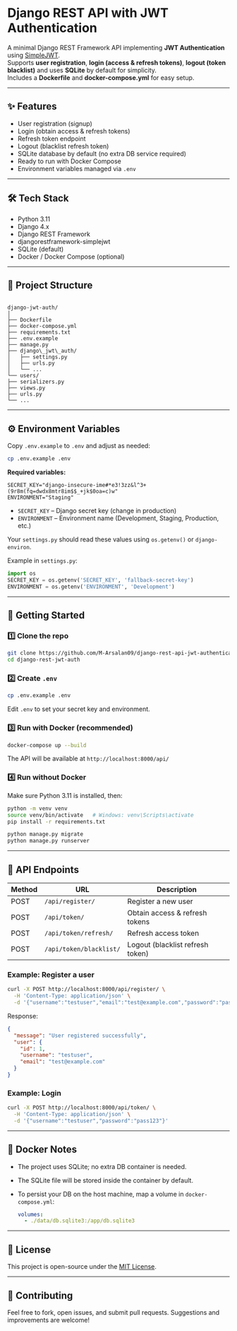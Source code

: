 # Django REST API with JWT Authentication

A minimal Django REST Framework API implementing **JWT Authentication** using [SimpleJWT](https://django-rest-framework-simplejwt.readthedocs.io/).  
Supports **user registration**, **login (access & refresh tokens)**, **logout (token blacklist)** and uses **SQLite** by default for simplicity.  
Includes a **Dockerfile** and **docker-compose.yml** for easy setup.

---

## ✨ Features
- User registration (signup)
- Login (obtain access & refresh tokens)
- Refresh token endpoint
- Logout (blacklist refresh token)
- SQLite database by default (no extra DB service required)
- Ready to run with Docker Compose
- Environment variables managed via `.env`

---

## 🛠️ Tech Stack
- Python 3.11
- Django 4.x
- Django REST Framework
- djangorestframework-simplejwt
- SQLite (default)  
- Docker / Docker Compose (optional)

---

## 📂 Project Structure
```

django-jwt-auth/
│
├── Dockerfile
├── docker-compose.yml
├── requirements.txt
├── .env.example
├── manage.py
├── django\_jwt\_auth/
│   ├── settings.py
│   ├── urls.py
│   └── ...
└── users/
├── serializers.py
├── views.py
├── urls.py
└── ...

````

---

## ⚙️ Environment Variables

Copy `.env.example` to `.env` and adjust as needed:

```bash
cp .env.example .env
````

**Required variables:**

```env
SECRET_KEY="django-insecure-ime#*e3!3zz&l^3+(9r8m(fq=dwdx8mtr8im$$_+jk$0oa=c)w"
ENVIRONMENT="Staging"
```

* `SECRET_KEY` – Django secret key (change in production)
* `ENVIRONMENT` – Environment name (Development, Staging, Production, etc.)

Your `settings.py` should read these values using `os.getenv()` or `django-environ`.

Example in `settings.py`:

```python
import os
SECRET_KEY = os.getenv('SECRET_KEY', 'fallback-secret-key')
ENVIRONMENT = os.getenv('ENVIRONMENT', 'Development')
```

---

## 🚀 Getting Started

### 1️⃣ Clone the repo

```bash
git clone https://github.com/M-Arsalan09/django-rest-api-jwt-authentication.git
cd django-rest-jwt-auth
```

### 2️⃣ Create `.env`

```bash
cp .env.example .env
```

Edit `.env` to set your secret key and environment.

### 3️⃣ Run with Docker (recommended)

```bash
docker-compose up --build
```

The API will be available at `http://localhost:8000/api/`

### 4️⃣ Run without Docker

Make sure Python 3.11 is installed, then:

```bash
python -m venv venv
source venv/bin/activate   # Windows: venv\Scripts\activate
pip install -r requirements.txt

python manage.py migrate
python manage.py runserver
```

---

## 🧪 API Endpoints

| Method | URL                     | Description                      |
| ------ | ----------------------- | -------------------------------- |
| POST   | `/api/register/`        | Register a new user              |
| POST   | `/api/token/`           | Obtain access & refresh tokens   |
| POST   | `/api/token/refresh/`   | Refresh access token             |
| POST   | `/api/token/blacklist/` | Logout (blacklist refresh token) |

### Example: Register a user

```bash
curl -X POST http://localhost:8000/api/register/ \
  -H 'Content-Type: application/json' \
  -d '{"username":"testuser","email":"test@example.com","password":"pass123"}'
```

Response:

```json
{
  "message": "User registered successfully",
  "user": {
    "id": 1,
    "username": "testuser",
    "email": "test@example.com"
  }
}
```

### Example: Login

```bash
curl -X POST http://localhost:8000/api/token/ \
  -H 'Content-Type: application/json' \
  -d '{"username":"testuser","password":"pass123"}'
```

---

## 🐳 Docker Notes

* The project uses SQLite; no extra DB container is needed.
* The SQLite file will be stored inside the container by default.
* To persist your DB on the host machine, map a volume in `docker-compose.yml`:

  ```yaml
  volumes:
    - ./data/db.sqlite3:/app/db.sqlite3
  ```

---

## 📝 License

This project is open-source under the [MIT License](LICENSE).

---

## 🙌 Contributing

Feel free to fork, open issues, and submit pull requests. Suggestions and improvements are welcome!
